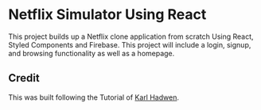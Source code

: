 # Netflix Simulator Using React

This project builds up a Netflix clone application from scratch Using React, Styled Components and Firebase. This project will include a login, signup, and browsing functionality as well as a homepage. 

## Credit
This was built following the Tutorial of [Karl Hadwen](https://github.com/karlhadwen/netflix/tree/master).

